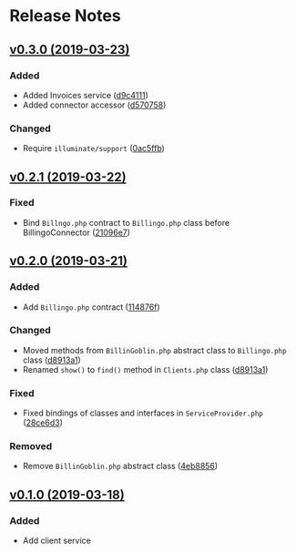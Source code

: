 # Release Notes

## [v0.3.0 (2019-03-23)](https://github.com/Otisz/Laravel-Billingo/compare/v0.2.1...v0.3.0)

### Added
- Added Invoices service ([d9c4111](https://github.com/Otisz/Laravel-Billingo/commit/d9c4111916ffff8618c987617c13170497d9ea5a))
- Added connector accessor ([d570758](https://github.com/Otisz/Laravel-Billingo/commit/d5707586ca08b02182d8e961d710147fa6477d40))

### Changed
- Require `illuminate/support` ([0ac5ffb](https://github.com/Otisz/Laravel-Billingo/commit/0ac5ffbb11cd5a5e9b528eef79701f336ba3b780))

## [v0.2.1 (2019-03-22)](https://github.com/Otisz/Laravel-Billingo/compare/v0.2.0...v0.2.1)

### Fixed
- Bind `Billngo.php` contract to `Billingo.php` class before BillingoConnector ([21096e7](https://github.com/Otisz/Laravel-Billingo/commit/21096e798fb747237e2dd825f52997406a7241c0))

## [v0.2.0 (2019-03-21)](https://github.com/Otisz/Laravel-Billingo/compare/v0.1.0...v0.2.0)

### Added
- Add `Billingo.php` contract ([114876f](https://github.com/Otisz/Laravel-Billingo/commit/114876f27693bc84763354c995ac1b98406626b2))

### Changed
- Moved methods from `BillinGoblin.php` abstract class to `Billingo.php` class ([d8913a1](https://github.com/Otisz/Laravel-Billingo/commit/d8913a11421e2b6d4b8739dc28298dae36ba6812))
- Renamed `show()` to `find()` method in `Clients.php` class ([d8913a1](https://github.com/Otisz/Laravel-Billingo/commit/d8913a11421e2b6d4b8739dc28298dae36ba6812))

### Fixed
- Fixed bindings of classes and interfaces in `ServiceProvider.php` ([28ce6d3](https://github.com/Otisz/Laravel-Billingo/commit/28ce6d33b892c90709d919adaa517ce602935589))

### Removed
- Remove `BillinGoblin.php` abstract class ([4eb8856](https://github.com/Otisz/Laravel-Billingo/commit/4eb8856dc392f0e188d34df0896dfda26ec73af7))

## [v0.1.0 (2019-03-18)](https://github.com/Otisz/Laravel-Billingo)

### Added
- Add client service